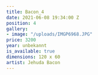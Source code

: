 ```yaml
---
title: Bacon_4
date: 2021-06-08 19:34:00 Z
position: 4
gallery:
- image: "/uploads/IMGP6968.JPG"
price: 3200
year: unbekannt
is_available: true
dimensions: 120 x 60
artist: Jehuda Bacon
---
```


